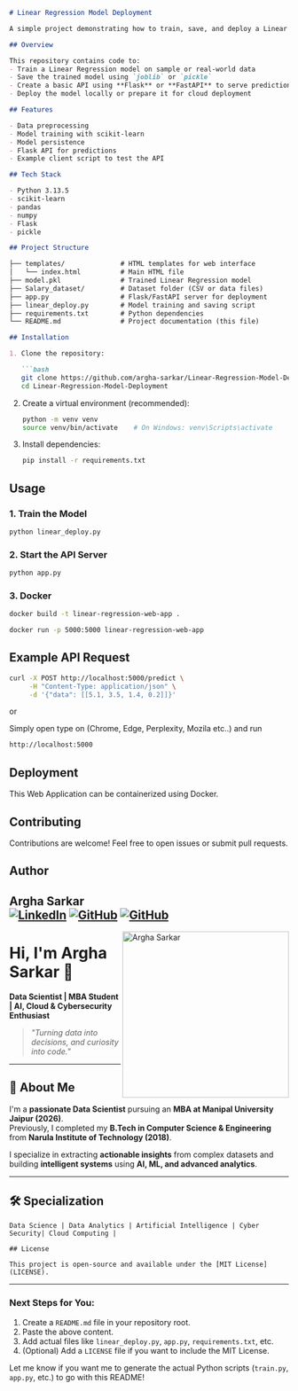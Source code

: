 
```markdown
# Linear Regression Model Deployment

A simple project demonstrating how to train, save, and deploy a Linear Regression model using Python.

## Overview

This repository contains code to:
- Train a Linear Regression model on sample or real-world data
- Save the trained model using `joblib` or `pickle`
- Create a basic API using **Flask** or **FastAPI** to serve predictions
- Deploy the model locally or prepare it for cloud deployment

## Features

- Data preprocessing
- Model training with scikit-learn
- Model persistence
- Flask API for predictions
- Example client script to test the API

## Tech Stack

- Python 3.13.5
- scikit-learn
- pandas
- numpy
- Flask 
- pickle

## Project Structure

├── templates/              # HTML templates for web interface
│   └── index.html          # Main HTML file
├── model.pkl               # Trained Linear Regression model
├── Salary_dataset/         # Dataset folder (CSV or data files)
├── app.py                  # Flask/FastAPI server for deployment
├── linear_deploy.py        # Model training and saving script
├── requirements.txt        # Python dependencies
└── README.md               # Project documentation (this file)

## Installation

1. Clone the repository:

   ```bash
   git clone https://github.com/argha-sarkar/Linear-Regression-Model-Deployment.git
   cd Linear-Regression-Model-Deployment
   ```

2. Create a virtual environment (recommended):
   
   ```bash
   python -m venv venv
   source venv/bin/activate    # On Windows: venv\Scripts\activate
   ```

4. Install dependencies:
   
   ```bash
   pip install -r requirements.txt
   ```

## Usage

### 1. Train the Model
```bash
python linear_deploy.py
```

### 2. Start the API Server
```bash
python app.py
```

### 3. Docker 
```bash
docker build -t linear-regression-web-app .
```
```bash
docker run -p 5000:5000 linear-regression-web-app 
```

## Example API Request

```bash
curl -X POST http://localhost:5000/predict \
     -H "Content-Type: application/json" \
     -d '{"data": [[5.1, 3.5, 1.4, 0.2]]}'
```
or

Simply open type on (Chrome, Edge, Perplexity, Mozila etc..) and run
```bash
http://localhost:5000
```

## Deployment

This Web Application can be containerized using Docker.

## Contributing

Contributions are welcome! Feel free to open issues or submit pull requests.

## Author

**Argha Sarkar**  
[![LinkedIn](https://img.shields.io/badge/LinkedIn-0077B5?style=flat&logo=linkedin&logoColor=white)](https://www.linkedin.com/in/arghasarkar/)
[![GitHub](https://img.shields.io/badge/Github-0077B5?style=flat&logo=GitHub&logoColor=Black)](https://github.com/argha-sarkar)
[![GitHub](https://img.shields.io/badge/X-0077B5?style=flat&logo=X&logoColor=Black)](https://x.com/arghasa64623109)
---
<img align="right" width="300" src="https://github.com/argha-sarkar.png" alt="Argha Sarkar" />

# Hi, I'm Argha Sarkar 👋

**Data Scientist | MBA Student | AI, Cloud & Cybersecurity Enthusiast**

> *"Turning data into decisions, and curiosity into code."*

---

## 🚀 About Me

I'm a **passionate Data Scientist** pursuing an **MBA at Manipal University Jaipur (2026)**.  
Previously, I completed my **B.Tech in Computer Science & Engineering** from **Narula Institute of Technology (2018)**.

I specialize in extracting **actionable insights** from complex datasets and building **intelligent systems** using **AI, ML, and advanced analytics**.

---

## 🛠️ Specialization

```text
Data Science | Data Analytics | Artificial Intelligence | Cyber Security| Cloud Computing |

## License

This project is open-source and available under the [MIT License](LICENSE).
```

---

### Next Steps for You:
1. Create a `README.md` file in your repository root.
2. Paste the above content.
3. Add actual files like `linear_deploy.py`, `app.py`, `requirements.txt`, etc.
4. (Optional) Add a `LICENSE` file if you want to include the MIT License.

Let me know if you want me to generate the actual Python scripts (`train.py`, `app.py`, etc.) to go with this README!
```
